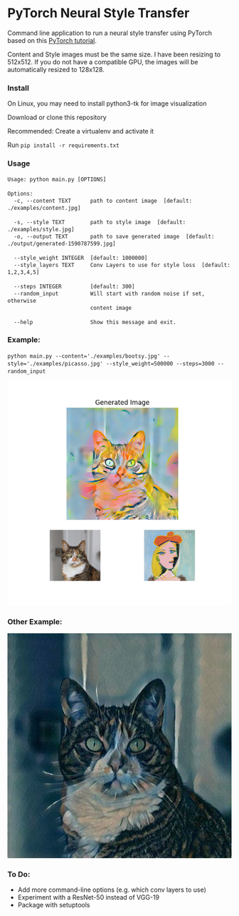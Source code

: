 # PyTorch Neural Style Transfer
Command line application to run a neural style transfer using PyTorch based on this [PyTorch tutorial](https://pytorch.org/tutorials/advanced/neural_style_tutorial.html). 

Content and Style images must be the same size. I have been resizing to 512x512. If you do not have a compatible GPU, the images will be automatically resized to 128x128.

### Install

On Linux, you may need to install python3-tk for image visualization

Download or clone this repository

Recommended: Create a virtualenv and activate it

Run `pip install -r requirements.txt`

### Usage

```
Usage: python main.py [OPTIONS]

Options:
  -c, --content TEXT      path to content image  [default: ./examples/content.jpg]

  -s, --style TEXT        path to style image  [default: ./examples/style.jpg]
  -o, --output TEXT       path to save generated image  [default: ./output/generated-1590787599.jpg]

  --style_weight INTEGER  [default: 1000000]
  --style_layers TEXT     Conv Layers to use for style loss  [default: 1,2,3,4,5]

  --steps INTEGER         [default: 300]
  --random_input          Will start with random noise if set, otherwise
                          content image

  --help                  Show this message and exit.
```

### Example:
  
`python main.py --content='./examples/bootsy.jpg' --style='./examples/picasso.jpg' --style_weight=500000 --steps=3000 --random_input`

![Image of Picasso Bootsy](https://github.com/tomsitter/pytorch-neural-style-transfer/blob/master/output/bootsy_picasso_3000_steps.png)
  
  
### Other Example:
![Image of Muted Picasso Booty](https://github.com/tomsitter/pytorch-neural-style-transfer/blob/master/output/bootsy_final.jpg)
  
### To Do:
* Add more command-line options  (e.g. which conv layers to use)
* Experiment with a ResNet-50 instead of VGG-19
* Package with setuptools
